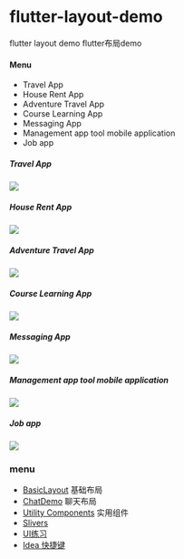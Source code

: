 # flutter-layout-demo
flutter layout demo   flutter布局demo

#### Menu
- Travel App
- House Rent App
- Adventure Travel App
- Course Learning App
- Messaging App
- Management app tool mobile application
- Job app

##### Travel App

![](./ui_study/assets/images/img1.png)

##### House Rent App

![](./ui_study/assets/images/img2.png)

##### Adventure Travel App

![](./ui_study/assets/images/img3.png)


##### Course Learning App

![](./ui_study/assets/images/img4.png)

##### Messaging App

![](./ui_study/assets/images/img5.webp)

##### Management app tool mobile application

![](./ui_study/assets/images/img6.webp)

##### Job app

![](./ui_study/assets/images/img7.webp)

### menu
- [BasicLayout](basic_layout) 基础布局
- [ChatDemo](chat_demo) 聊天布局
- [Utility Components](utility_components) 实用组件
- [Slivers](slivers)
- [UI练习](ui_study)
- [Idea 快捷键](https://juejin.cn/post/6967653120566525983)